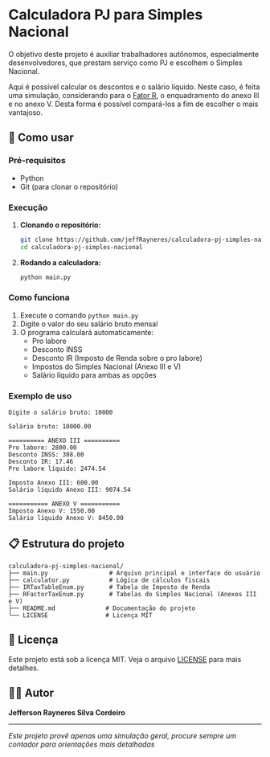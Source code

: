 # Calculadora PJ para Simples Nacional

O objetivo deste projeto é auxiliar trabalhadores autônomos, especialmente desenvolvedores, que prestam serviço como PJ e escolhem o Simples Nacional.

Aqui é possível calcular os descontos e o salário líquido. Neste caso, é feita uma simulação, considerando para o [Fator R](https://www.contabilizei.com.br/contabilidade-online/fator-r-simples-nacional/), o enquadramento do anexo III e no anexo V. Desta forma é possível compará-los a fim de escolher o mais vantajoso.

## 🚀 Como usar

### Pré-requisitos

- Python
- Git (para clonar o repositório)

### Execução

1. **Clonando o repositório:**
   ```bash
   git clone https://github.com/jeffRayneres/calculadora-pj-simples-nacional.git
   cd calculadora-pj-simples-nacional
   ```

2. **Rodando a calculadora:**
   ```bash
   python main.py
   ```

### Como funciona

1. Execute o comando `python main.py`
2. Digite o valor do seu salário bruto mensal
3. O programa calculará automaticamente:
   - Pro labore
   - Desconto INSS
   - Desconto IR (Imposto de Renda sobre o pro labore)
   - Impostos do Simples Nacional (Anexo III e V)
   - Salário líquido para ambas as opções

### Exemplo de uso

```
Digite o salário bruto: 10000

Salário bruto: 10000.00

========== ANEXO III ==========
Pro labore: 2800.00
Desconto INSS: 308.00
Desconto IR: 17.46
Pro labore líquido: 2474.54

Imposto Anexo III: 600.00
Salário líquido Anexo III: 9074.54

=========== ANEXO V ===========
Imposto Anexo V: 1550.00
Salário líquido Anexo V: 8450.00
```

## 📋 Estrutura do projeto

```
calculadora-pj-simples-nacional/
├── main.py                 # Arquivo principal e interface do usuário
├── calculator.py           # Lógica de cálculos fiscais
├── IRTaxTableEnum.py       # Tabela de Imposto de Renda
├── RFactorTaxEnum.py       # Tabelas do Simples Nacional (Anexos III e V)
├── README.md              # Documentação do projeto
└── LICENSE                # Licença MIT
```

## 📄 Licença

Este projeto está sob a licença MIT. Veja o arquivo [LICENSE](LICENSE) para mais detalhes.

## 👨‍💻 Autor

**Jefferson Rayneres Silva Cordeiro**

---

*Este projeto provê apenas uma simulação geral, procure sempre um contador para orientações mais detalhadas*
